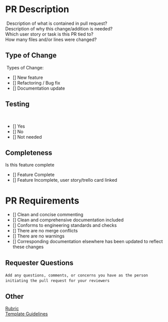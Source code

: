 # PR Description
​
Description of what is contained in pull request?  
Description of why this change/addition is needed?  
Which user story or task is this PR tied to?  
How many files and/or lines were changed? 
​
​
## Type of Change
​
Types of Change:
- [] New feature
- [] Refactoring / Bug fix
- [] Documentation update 
​
​
## Testing
​
- [] Yes
- [] No
- [] Not needed
​
​
## Completeness
Is this feature complete
- [] Feature Complete
- [] Feature Incomplete, user story/trello card linked
​
# PR Requirements
- [] Clean and concise commenting
- [] Clean and comprehensive documentation included
- [] Conforms to engineering standards and checks
- [] There are no merge conflicts
- [] There are no warnings
- [] Corresponding documentation elsewhere has been updated to reflect these changes
​
​
## Requester Questions
​
```Add any questions, comments, or concerns you have as the person initiating the pull request for your reviewers```
​
​
## Other
[Rubric](https://www.notion.so/1fc04e4fedeb429ba873b7c68d281707?v=74054da7991341c0bf970f39410c43da)  
[Template Guidelines](https://www.notion.so/Pull-Request-Template-f9264f79e1b649b9845961b5aba3eaff)
​
